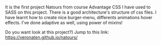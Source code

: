 It is the first project Natours from course Advantage CSS
I have used to SASS on this project.
There is a good architecture's structure of css files.
I have learnt how to create nice burger-menu, differents animations hover effects.
I've done adaptive as well, using power of mixins!

Do you want look at this project?)
Jump to this link:
https://veronaten.github.io/natours/
